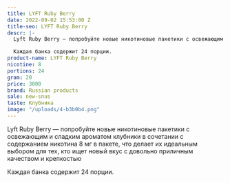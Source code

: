 ```yaml
---
title: LYFT Ruby Berry
date: 2022-09-02 15:53:00 Z
title-seo: LYFT Ruby Berry
descr: |-
  Lyft Ruby Berry — попробуйте новые никотиновые пакетики с освежающим и сладким ароматом клубники в сочетании с содержанием никотина 8 мг в пакете, что делает их идеальным выбором для тех, кто ищет новый вкус с довольно приличным качеством и крепкостью

  Каждая банка содержит 24 порции.
product-name: LYFT Ruby Berry
nicotine: 8
portions: 24
gram: 20
price: 3000
brand: Russian products
sale: new-snus
taste: Клубника
image: "/uploads/4-b3b0b4.png"
---
```


Lyft Ruby Berry — попробуйте новые никотиновые пакетики с освежающим и сладким ароматом клубники в сочетании с содержанием никотина 8 мг в пакете, что делает их идеальным выбором для тех, кто ищет новый вкус с довольно приличным качеством и крепкостью

Каждая банка содержит 24 порции.